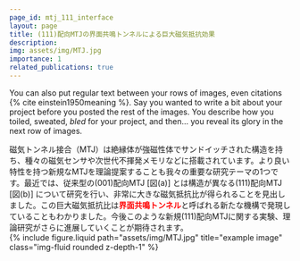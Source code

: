 ```yaml
---
page_id: mtj_111_interface
layout: page
title: (111)配向MTJの界面共鳴トンネルによる巨大磁気抵抗効果
description: 
img: assets/img/MTJ.jpg
importance: 1
related_publications: true
---
```


You can also put regular text between your rows of images, even citations {% cite einstein1950meaning %}.
Say you wanted to write a bit about your project before you posted the rest of the images.
You describe how you toiled, sweated, _bled_ for your project, and then... you reveal its glory in the next row of images.

<div class="row justify-content-sm-center">
    <div class="col-sm-7 mt-3 mt-md-0">
        磁気トンネル接合（MTJ）は絶縁体が強磁性体でサンドイッチされた構造を持ち、種々の磁気センサや次世代不揮発メモリなどに搭載されています。より良い特性を持つ新規なMTJを理論提案することも我々の重要な研究テーマの1つです。最近では、従来型の(001)配向MTJ [図(a)] とは構造が異なる(111)配向MTJ [図(b)] について研究を行い、非常に大きな磁気抵抗比が得られることを見出しました。この巨大磁気抵抗比は<font color="red"><b>界面共鳴トンネル</b></font>と呼ばれる新たな機構で発現していることもわかりました。今後このような新規(111)配向MTJに関する実験、理論研究がさらに進展していくことが期待されます。
    </div>
    <div class="col-sm-5 mt-3 mt-md-0">
        {% include figure.liquid path="assets/img/MTJ.jpg" title="example image" class="img-fluid rounded z-depth-1" %}
    </div>
</div>

